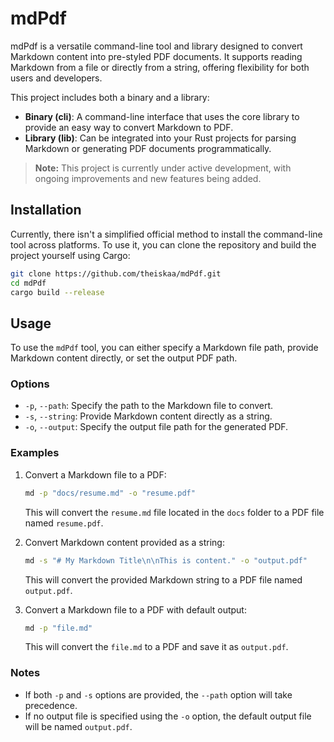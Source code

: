 # mdPdf
mdPdf is a versatile command-line tool and library designed to convert Markdown content into pre-styled PDF documents. It supports reading Markdown from a file or directly from a string, offering flexibility for both users and developers.

This project includes both a binary and a library:
- **Binary (cli)**: A command-line interface that uses the core library to provide an easy way to convert Markdown to PDF.
- **Library (lib)**: Can be integrated into your Rust projects for parsing Markdown or generating PDF documents programmatically.

> **Note:** This project is currently under active development, with ongoing improvements and new features being added.

## Installation
Currently, there isn't a simplified official method to install the command-line tool across platforms. To use it, you can clone the repository and build the project yourself using Cargo:

```bash
git clone https://github.com/theiskaa/mdPdf.git
cd mdPdf
cargo build --release
```

## Usage

To use the `mdPdf` tool, you can either specify a Markdown file path, provide Markdown content directly, or set the output PDF path.

### Options

- `-p`, `--path`: Specify the path to the Markdown file to convert.
- `-s`, `--string`: Provide Markdown content directly as a string.
- `-o`, `--output`: Specify the output file path for the generated PDF.

### Examples

1. Convert a Markdown file to a PDF:

   ```bash
   md -p "docs/resume.md" -o "resume.pdf"
   ```

   This will convert the `resume.md` file located in the `docs` folder to a PDF file named `resume.pdf`.

2. Convert Markdown content provided as a string:

   ```bash
   md -s "# My Markdown Title\n\nThis is content." -o "output.pdf"
   ```

   This will convert the provided Markdown string to a PDF file named `output.pdf`.

3. Convert a Markdown file to a PDF with default output:

   ```bash
   md -p "file.md"
   ```

   This will convert the `file.md` to a PDF and save it as `output.pdf`.

### Notes

- If both `-p` and `-s` options are provided, the `--path` option will take precedence.
- If no output file is specified using the `-o` option, the default output file will be named `output.pdf`.
